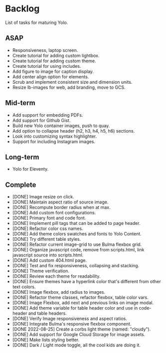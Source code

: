 # Backlog

List of tasks for maturing Yolo.

## ASAP

* Responsiveness, laptop screen.
* Create tutorial for adding custom lightbox.
* Create tutorial for adding custom theme.
* Create tutorial for using includes.
* Add figure to image for caption display.
* Add center align option for elements.
* Scrub and implement consistent size and dimension units.
* Resize lb-images for web, add branding, move to GCS.

## Mid-term

* Add support for embedding PDFs.
* Add support for Github Gist.
* Build new Yolo container images, push to quay.
* Add option to collapse header (h2, h3, h4, h5, h6) sections.
* Look into customizing syntax highlighter.
* Support for including Instagram images.

## Long-term

* Yolo for Eleventy.

## Complete

* [DONE] Image resize on click.
* [DONE] Maintain aspect ratio of source image.
* [DONE] Recompute border radius when at max.
* [DONE] Add custom font configurations.
* [DONE] Primary font and code font.
* [DONE] Implement pill tags that can be added to page header.
* [DONE] Refactor color css names.
* [DONE] Add theme colors swatches and fonts to Yolo Content.
* [DONE] Try different table styles.
* [DONE] Refactor current image-grid to use Bulma flexbox grid.
* [DONE] Organize javascript code, remove from scripts.html, link javascript source into scripts.html.
* [DONE] Add custom 404.html page.
* [DONE] Test and fix responsiveness, collapsing and stacking.
* [DONE] Theme verification.
* [DONE] Review each theme for readability.
* [DONE] Ensure themes have a hyperlink color that's different from other text colors.
* [DONE] Image flexbox, add radius to images.
* [DONE] Refactor theme classes, refactor flexbox, table color vars.
* [DONE] Image Flexbox, add next and previous links on image modal.
* [DONE] Add theme variable for table header color and use in code-header and table headers.
* [DONE] Verify Image responsiveness and aspect ratios.
* [DONE] Integrate Bulma's responsive flexbox component.
* [DONE 2022-08-25] Create a corbs light theme (named: "cloudy").
* [DONE] Add support for Google Cloud Storage for image assets.
* [DONE] Make lists styling better.
* [DONE] Dark / Light mode toggle, all the cool kids are doing it.
